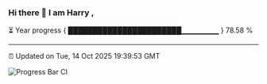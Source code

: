 ### Hi there 👋 I am Harry , 

⏳ Year progress { ███████████████████████▁▁▁▁▁▁▁ } 78.58 %

---

⏰ Updated on Tue, 14 Oct 2025 19:39:53 GMT

![Progress Bar CI](https://github.com/duykhang68/duykhang68/workflows/Progress%20Bar%20CI/badge.svg)
